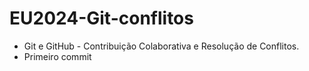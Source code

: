 # EU2024-Git-conflitos

- Git e GitHub - Contribuição Colaborativa e Resolução de Conflitos.
- Primeiro commit 
